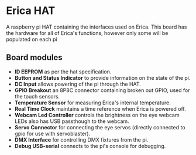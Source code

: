 # Erica HAT
A raspberry pi HAT containing the interfaces used on Erica.
This board has the hardware for all of Erica's functions, however only some will be populated on each pi

## Board modules

* **ID EEPROM** as per the hat specification.
* **Button and Status Indicator** to provide information on the state of the pi.
* **DC Input** allows powering of the pi through the HAT.
* **GPIO Breakout** an 8P8C connector containing broken out GPIO, used for the touch sensors.
* **Temperature Sensor** for measuring Erica's internal temperature.
* **Real Time Clock** maintains a time reference when Erica is powered off.
* **Webcam Led Controller** controls the brightness on the eye webcam LEDs also has USB passthough to the webcam.
* **Servo Connector** for connecting the eye servos (directly connected to gpio for use with servoblaster).
* **DMX Interface** for controlling DMX fixtures from the pi.
* **Debug USB-serial** connects to the pi's console for debugging.




